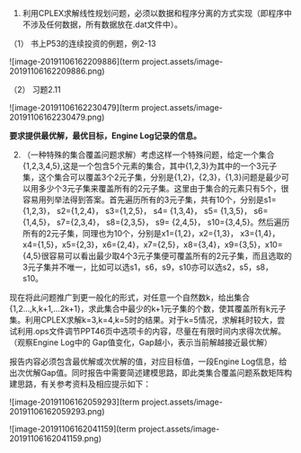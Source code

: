 1. 利用CPLEX求解线性规划问题，必须以数据和程序分离的方式实现（即程序中不涉及任何数据，所有数据放在.dat文件中）。

（1）    书上P53的连续投资的例题，例2-13

![image-20191106162209886](term project.assets/image-20191106162209886.png)

（2）    习题2.11

![image-20191106162230479](term project.assets/image-20191106162230479.png)

**要求提供最优解，最优目标，Engine Log记录的信息。**

 

 

2. （一种特殊的集合覆盖问题求解）考虑这样一个特殊问题，给定一个集合{1,2,3,4,5},这是一个包含5个元素的集合，其中{1,2,3}为其中的一个3元子集，这个集合可以覆盖3个2元子集，分别是{1,2}，{2,3}，{1,3}问题是最少可以用多少个3元子集来覆盖所有的2元子集。这里由于集合的元素只有5个，很容易用列举法得到答案。首先遍历所有的3元子集，共有10个，分别是s1={1,2,3}， s2={1,2,4}， s3={1,2,5}， s4= {1,3,4}， s5= {1,3,5}， s6={1,4,5}， s7={2,3,4}， s8={2,3,5}， s9= {2,4,5}， s10={3,4,5}。然后遍历所有的2元子集，同理也为10个，分别是x1={1,2}，x2={1,3}， x3={1,4}，x4={1,5}，x5={2,3}，x6={2,4}，x7={2,5}，x8={3,4}，x9={3,5}，x10={4,5}很容易可以看出最少取4个3元子集便可覆盖所有的2元子集，而且选取的3元子集并不唯一，比如可以选s1，s6，s9，s10亦可以选s2，s5，s8，s10。

现在将此问题推广到更一般化的形式，对任意一个自然数k，给出集合{1,2…,k,k+1,…2k+1}，求此集合中最少的k+1元子集的个数，使其覆盖所有k元子集。利用CPLEX求解k=3,k=4,k=5时的结果。对于k=5情况，求解耗时较大，尝试利用.ops文件调节PPT46页中选项卡的内容，尽量在有限时间内求得次优解。（观察Engine Log中的 Gap值变化，Gap越小，表示当前解越接近最优解）

报告内容必须包含最优解或次优解的值，对应目标值，一段Engine Log信息，给出次优解Gap值。同时报告中需要简述建模思路，即此类集合覆盖问题系数矩阵构建思路，有关参考资料及相应提示如下：

![image-20191106162059293](term project.assets/image-20191106162059293.png)

![image-20191106162041159](term project.assets/image-20191106162041159.png)
